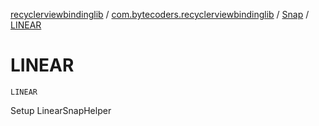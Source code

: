 [recyclerviewbindinglib](../../index.md) / [com.bytecoders.recyclerviewbindinglib](../index.md) / [Snap](index.md) / [LINEAR](./-l-i-n-e-a-r.md)

# LINEAR

`LINEAR`

Setup LinearSnapHelper

